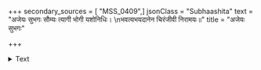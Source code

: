 +++
secondary_sources = [ "MSS_0409",]
jsonClass = "Subhaashita"
text = "अजेयः सुभगः सौम्यः त्यागी भोगी यशोनिधिः।  \nभवत्यभयदानेन चिरंजीवी निरामयः॥"
title = "अजेयः सुभगः"

+++

<details><summary>Text</summary>

अजेयः सुभगः सौम्यः त्यागी भोगी यशोनिधिः।  
भवत्यभयदानेन चिरंजीवी निरामयः॥
</details>
